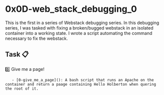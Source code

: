 # 0x0D-web_stack_debugging_0

This is the first in a series of Webstack debugging series. In this debugging series, I was tasked with fixing a broken/bugged webstack in an isolated container into a working state. I wrote a script automating the command necessary to fix the webstack.

## Task :clipboard:

:zero: Give me a page!

       - [0-give_me_a_page](): A bash script that runs an Apache on the container and return a paage containing Hello Holberton when quering the root of it.
